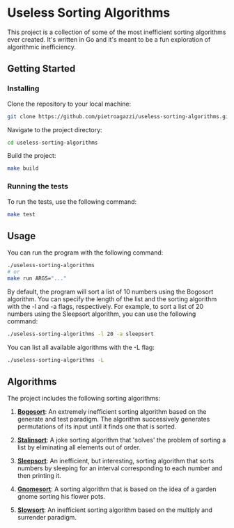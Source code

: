 # Useless Sorting Algorithms

This project is a collection of some of the most inefficient sorting algorithms ever created. It's written in Go and it's meant to be a fun exploration of algorithmic inefficiency.

## Getting Started

### Installing

Clone the repository to your local machine:

```sh
git clone https://github.com/pietroagazzi/useless-sorting-algorithms.git
```

Navigate to the project directory:

```sh
cd useless-sorting-algorithms
```

Build the project:

```sh
make build
```

### Running the tests

To run the tests, use the following command:

```sh
make test
```

## Usage

You can run the program with the following command:

```sh
./useless-sorting-algorithms
# or
make run ARGS="..."
```

By default, the program will sort a list of 10 numbers using the Bogosort algorithm. You can specify the length of the list and the sorting algorithm with the -l and -a flags, respectively. For example, to sort a list of 20 numbers using the Sleepsort algorithm, you can use the following command:

```sh
./useless-sorting-algorithms -l 20 -a sleepsort
```

You can list all available algorithms with the -L flag:

```sh
./useless-sorting-algorithms -L
```

## Algorithms

The project includes the following sorting algorithms:

1. [**Bogosort**](https://en.wikipedia.org/wiki/Bogosort): An extremely inefficient sorting algorithm based on the generate and test paradigm. The algorithm successively generates permutations of its input until it finds one that is sorted.

2. [**Stalinsort**](https://github.com/gustavo-depaula/stalin-sort): A joke sorting algorithm that 'solves' the problem of sorting a list by eliminating all elements out of order.

3. [**Sleepsort**](https://it.wikipedia.org/wiki/Sleep_sort): An inefficient, but interesting, sorting algorithm that sorts numbers by sleeping for an interval corresponding to each number and then printing it.

4. [**Gnomesort**](https://en.wikipedia.org/wiki/Gnome_sort): A sorting algorithm that is based on the idea of a garden gnome sorting his flower pots.

5. [**Slowsort**](https://en.wikipedia.org/wiki/Slowsort): An inefficient sorting algorithm based on the multiply and surrender paradigm.
